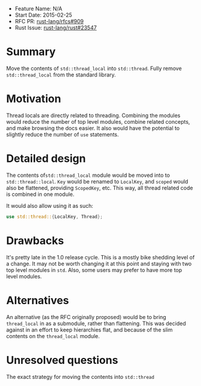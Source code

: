 - Feature Name: N/A
- Start Date: 2015-02-25
- RFC PR: [rust-lang/rfcs#909](https://github.com/rust-lang/rfcs/pull/909)
- Rust Issue: [rust-lang/rust#23547](https://github.com/rust-lang/rust/issues/23547)

# Summary

Move the contents of `std::thread_local` into `std::thread`. Fully
remove `std::thread_local` from the standard library.

# Motivation

Thread locals are directly related to threading. Combining the modules
would reduce the number of top level modules, combine related concepts,
and make browsing the docs easier. It also would have the potential to
slightly reduce the number of `use` statements.

# Detailed design

The contents of`std::thread_local` module would be moved into to
`std::thread::local`. `Key` would be renamed to `LocalKey`, and
`scoped` would also be flattened, providing `ScopedKey`, etc. This
way, all thread related code is combined in one module.

It would also allow using it as such:

```rust
use std::thread::{LocalKey, Thread};
```

# Drawbacks

It's pretty late in the 1.0 release cycle. This is a mostly bike
shedding level of a change. It may not be worth changing it at this
point and staying with two top level modules in `std`. Also, some users
may prefer to have more top level modules.

# Alternatives

An alternative (as the RFC originally proposed) would be to bring
`thread_local` in as a submodule, rather than flattening. This was
decided against in an effort to keep hierarchies flat, and because of
the slim contents on the `thread_local` module.

# Unresolved questions

The exact strategy for moving the contents into `std::thread`
